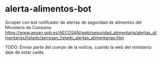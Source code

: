 # alerta-alimentos-bot
Scraper con bot notifcador de alertas de seguridad de alimentos del Ministerio de Consumo
https://www.aesan.gob.es/AECOSAN/web/seguridad_alimentaria/alertas_alimentarias/listado/aecosan_listado_alertas_alimentarias.htm

TODO: Enviar parte del cuerpo de la noticia, cuando la web del ministerio deje de estar caída.
